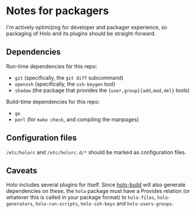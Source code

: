 # Notes for packagers

I'm actively optimizing for developer and packager experience, so packaging of
Holo and its plugins should be straight-forward.

## Dependencies

Run-time dependencies for this repo:

* `git` (specifically, the `git diff` subcommand)
* `openssh` (specifically, the `ssh-keygen` tool)
* `shadow` (the package that provides the `{user,group}{add,mod,del}` tools)

Build-time dependencies for this repo:

* `go`
* `perl` (for `make check`, and compiling the manpages)

## Configuration files

`/etc/holorc` and `/etc/holorc.d/*` should be marked as configuration files.

## Caveats

Holo includes several plugins for itself. Since
[holo-build](https://github.com/holocm/holo-build) will also generate
dependencies on these, the `holo` package must have a Provides relation (or
whatever this is called in your package format) to `holo-files`,
`holo-generators`, `holo-run-scripts`, `holo-ssh-keys` and `holo-users-groups`.
